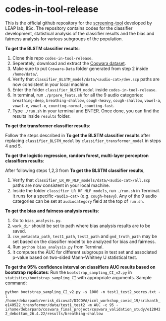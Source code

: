 # codes-in-tool-release
This is the official github repository for the [screening-tool](https://coswara.iisc.ac.in/) developed by LEAP lab, IISc. The repository contains codes for the classifier development, statistical analysis of the classifier results and the bias and fairness analysis for various subgroups of the population.

**To get the BLSTM classifier results**:
1. Clone this repo `codes-in-tool-release`.
2. Seperately, download and extract the [Coswara dataset](https://github.com/iiscleap/Coswara-Data).
3. Make sure to put `Coswara-Data` folder generated from step 2 inside `/home/data/`.
4. Verify that `classifier_BLSTM_model/data/<audio-cat>/dev.scp` paths are now consistent in your local machine.
5. Enter the folder `classifier_BLSTM_model` inside `codes-in-tool-release`.
6. In terminal, run `./prpare_feats.sh` for all the 9 audio categories: `breathing-deep`, `breathing-shallow`, `cough-heavy`, `cough-shallow`, `vowel-a`, `vowel-e`, `vowel-o`, `counting-normal`, `counting-fast`.
6. Type `./run.sh` in your terminal and ENTER. Once done, you can find the results inside `results` folder.

**To get the transformer classifier results**:

Follow the steps described in **To get the BLSTM classifier results** after replacing `classifier_BLSTM_model` by `classifier_transformer_model` in steps 4 and 5.

**To get the logistic regression, random forest, multi-layer perceptron classifiers results**:

After following steps 1,2,3 from **To get the BLSTM classifier results**,
1. Verify that `classifier_LR_RF_MLP_models/data/<audio-cat>/all.scp` paths are now consistent in your local machine.
2. Inside the folder `classifier_LR_RF_MLP_models`, run `./run.sh` in Terminal. It runs for a specific `<audio-cat>` (e.g. `cough-heavy`). Any of the 9 audio categories can be set at `audiocategory` field at the top of `run.sh`.

**To get the bias and fairness analysis results**:
1. Go to `bias_analysis.py`.
2. `work_dir` should be set to path where bias analysis results are to be saved.
3. `csv_metadata_path`, `test1_path`, `test2_path` and `gnd_truth_path` may be set based on the classifier model to be analyzed for bias and fairness.
4. Run `python bias_analysis.py` from Terminal.
5. It computes the AUC for different subgroups in test set and associated p-value based on two-sided Mann–Whitney U statistical test.

**To get the 95% confidence interval on classifiers AUC results based on bootstrap replicates**:
Run the `bootstrap_sampling_CI_v2.py` in `statistics/bootstrap_sampling_CI` with appropriate arguments. Sample command:

`python bootstrap_sampling_CI_v2.py -s 1000 -n test1_test2_scores.txt -l /home/debarpanb/verisk_dicova2/DICOVA/icml_workshop_covid_19/srikanth_e140522_transformer/data/test1_test2 -m AUC -c 95 -i/home/debarpanb/coswara_final_project/coswara_validation_study/e120422_debottam_26.4.22/results/breathing-shallow`